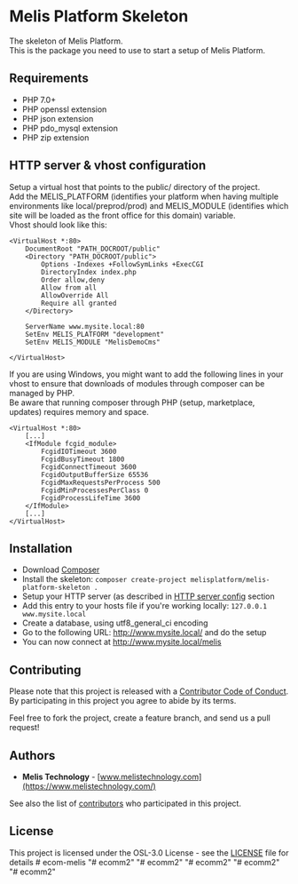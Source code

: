 # Melis Platform Skeleton

The skeleton of Melis Platform.  
This is the package you need to use to start a setup of Melis Platform.  

## Requirements

* PHP 7.0+
* PHP openssl extension
* PHP json extension
* PHP pdo_mysql extension
* PHP zip extension

## HTTP server & vhost configuration

Setup a virtual host that points to the public/ directory of the project.  
Add the MELIS_PLATFORM (identifies your platform when having multiple environments like local/preprod/prod) and MELIS_MODULE (identifies which site will be loaded as the front office for this domain) variable.  
Vhost should look like this:

```
<VirtualHost *:80>
    DocumentRoot "PATH_DOCROOT/public"
    <Directory "PATH_DOCROOT/public">
        Options -Indexes +FollowSymLinks +ExecCGI
        DirectoryIndex index.php
        Order allow,deny
        Allow from all
        AllowOverride All
        Require all granted
    </Directory>

    ServerName www.mysite.local:80
    SetEnv MELIS_PLATFORM "development"
    SetEnv MELIS_MODULE "MelisDemoCms"

</VirtualHost>
```
  
If you are using Windows, you might want to add the following lines in your vhost to ensure that downloads of modules through composer can be managed by PHP.  
Be aware that running composer through PHP (setup, marketplace, updates) requires memory and space.  
```
<VirtualHost *:80>
    [...]
    <IfModule fcgid_module>
        FcgidIOTimeout 3600
        FcgidBusyTimeout 1800
        FcgidConnectTimeout 3600
        FcgidOutputBufferSize 65536
        FcgidMaxRequestsPerProcess 500
        FcgidMinProcessesPerClass 0
        FcgidProcessLifeTime 3600 
    </IfModule>
    [...]
</VirtualHost>
```


## Installation

* Download [Composer](https://getcomposer.org/download/)
* Install the skeleton: `composer create-project melisplatform/melis-platform-skeleton .`
* Setup your HTTP server (as described in [HTTP server config](#http-server-config) section
* Add this entry to your hosts file if you're working locally: `127.0.0.1       www.mysite.local`
* Create a database, using utf8_general_ci encoding
* Go to the following URL: http://www.mysite.local/ and do the setup
* You can now connect at http://www.mysite.local/melis


## Contributing

Please note that this project is released with a [Contributor Code of Conduct](http://contributor-covenant.org/version/1/2/0/).
By participating in this project you agree to abide by its terms.

Feel free to fork the project, create a feature branch, and send us a pull request!


## Authors

* **Melis Technology** - [www.melistechnology.com](https://www.melistechnology.com/)

See also the list of [contributors](https://github.com/melisplatform/melis-platform-skeleton/contributors) who participated in this project.


## License

This project is licensed under the OSL-3.0 License - see the [LICENSE](LICENSE) file for details
#   e c o m - m e l i s  
 "# ecomm2" 
"# ecomm2" 
"# ecomm2" 
"# ecomm2" 
"# ecomm2" 
